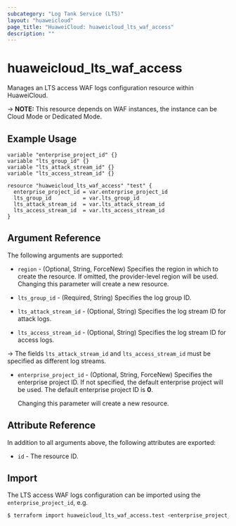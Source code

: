 ```yaml
---
subcategory: "Log Tank Service (LTS)"
layout: "huaweicloud"
page_title: "HuaweiCloud: huaweicloud_lts_waf_access"
description: ""
---
```


# huaweicloud_lts_waf_access

Manages an LTS access WAF logs configuration resource within HuaweiCloud.

-> **NOTE:** This resource depends on WAF instances, the instance can be Cloud Mode or Dedicated Mode.

## Example Usage

```hcl
variable "enterprise_project_id" {}
variable "lts_group_id" {}
variable "lts_attack_stream_id" {}
variable "lts_access_stream_id" {}

resource "huaweicloud_lts_waf_access" "test" {
  enterprise_project_id = var.enterprise_project_id
  lts_group_id          = var.lts_group_id
  lts_attack_stream_id  = var.lts_attack_stream_id
  lts_access_stream_id  = var.lts_access_stream_id
}
```

## Argument Reference

The following arguments are supported:

* `region` - (Optional, String, ForceNew) Specifies the region in which to create the resource.
  If omitted, the provider-level region will be used. Changing this parameter will create a new resource.

* `lts_group_id` - (Required, String) Specifies the log group ID.

* `lts_attack_stream_id` - (Optional, String) Specifies the log stream ID for attack logs.

* `lts_access_stream_id` - (Optional, String) Specifies the log stream ID for access logs.

-> The fields `lts_attack_stream_id` and `lts_access_stream_id` must be specified as different log streams.

* `enterprise_project_id` - (Optional, String, ForceNew) Specifies the enterprise project ID. If not specified, the
  default enterprise project will be used. The default enterprise project ID is **0**.

  Changing this parameter will create a new resource.

## Attribute Reference

In addition to all arguments above, the following attributes are exported:

* `id` - The resource ID.

## Import

The LTS access WAF logs configuration can be imported using the `enterprise_project_id`, e.g.

```bash
$ terraform import huaweicloud_lts_waf_access.test <enterprise_project_id>
```
